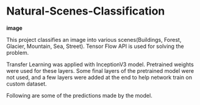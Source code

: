 # Natural-Scenes-Classification

__image__

This project classifies an image into various scenes(Buildings, Forest, Glacier, Mountain, Sea, Street). Tensor Flow API is used for solving the problem. 

Transfer Learning was applied with InceptionV3 model. Pretrained weights were used for these layers. 
Some final layers of the pretrained model were not used, and a few layers were added at the end to help network train on custom dataset.


Following are some of the predictions made by the model. 
